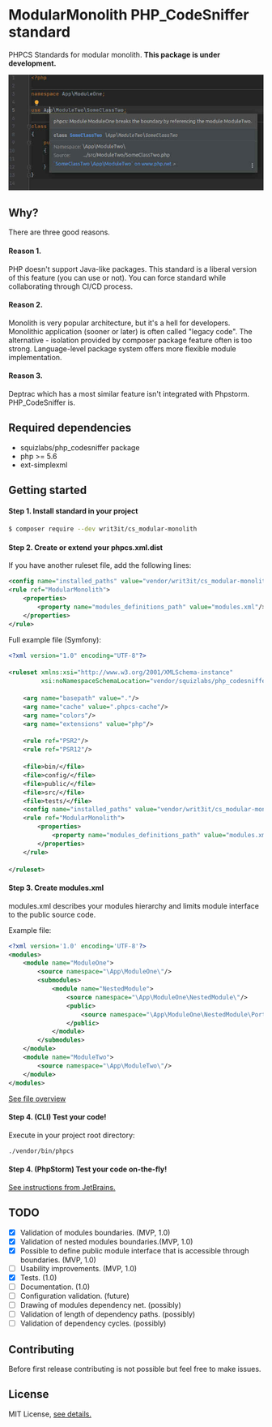 # ModularMonolith PHP_CodeSniffer standard
PHPCS Standards for modular monolith. **This package is under development.**

![](doc/sample.jpg)

## Why?

There are three good reasons.

#### Reason 1. 
PHP doesn't support Java-like packages.
This standard is a liberal version of this feature (you can use or not).
You can force standard while collaborating through CI/CD process.

#### Reason 2.
Monolith is very popular architecture, but it's a hell for developers.
Monolithic application (sooner or later) is often called "legacy code". 
The alternative - isolation provided by composer package feature often is too strong. 
Language-level package system offers more flexible module implementation.

#### Reason 3.
Deptrac which has a most similar feature isn't integrated with Phpstorm. PHP_CodeSniffer is.

## Required dependencies

- squizlabs/php_codesniffer package
- php >= 5.6
- ext-simplexml


## Getting started

#### Step 1. Install standard in your project

```bash
$ composer require --dev writ3it/cs_modular-monolith
```

#### Step 2. Create or extend your phpcs.xml.dist

If you have another ruleset file, add the following lines:
```xml
<config name="installed_paths" value="vendor/writ3it/cs_modular-monolith"/>
<rule ref="ModularMonolith">
    <properties>
        <property name="modules_definitions_path" value="modules.xml"/>
    </properties>
</rule>
```

Full example file (Symfony):
```xml
<?xml version="1.0" encoding="UTF-8"?>

<ruleset xmlns:xsi="http://www.w3.org/2001/XMLSchema-instance"
         xsi:noNamespaceSchemaLocation="vendor/squizlabs/php_codesniffer/phpcs.xsd">

    <arg name="basepath" value="."/>
    <arg name="cache" value=".phpcs-cache"/>
    <arg name="colors"/>
    <arg name="extensions" value="php"/>

    <rule ref="PSR2"/>
    <rule ref="PSR12"/>

    <file>bin/</file>
    <file>config/</file>
    <file>public/</file>
    <file>src/</file>
    <file>tests/</file>
    <config name="installed_paths" value="vendor/writ3it/cs_modular-monolith"/>
    <rule ref="ModularMonolith">
        <properties>
            <property name="modules_definitions_path" value="modules.xml"/>
        </properties>
    </rule>

</ruleset>
```

#### Step 3. Create modules.xml

modules.xml describes your modules hierarchy and limits module interface to the public source code.

Example file:
```xml
<?xml version='1.0' encoding='UTF-8'?>
<modules>
    <module name="ModuleOne">
        <source namespace="\App\ModuleOne\"/>
        <submodules>
            <module name="NestedModule">
                <source namespace="\App\ModuleOne\NestedModule\"/>
                <public>
                    <source namespace="\App\ModuleOne\NestedModule\Port\"/>
                </public>
            </module>
        </submodules>
    </module>
    <module name="ModuleTwo">
        <source namespace="\App\ModuleTwo\"/>
    </module>
</modules>
```

[See file overview](doc/modules_xml_overview.md)

#### Step 4. (CLI) Test your code!

Execute in your project root directory:
```bash
./vendor/bin/phpcs 
```

#### Step 4. (PhpStorm) Test your code **on-the-fly**!

[See instructions from JetBrains.](https://www.jetbrains.com/help/phpstorm/using-php-code-sniffer.html)


## TODO

- [x] Validation of modules boundaries. (MVP, 1.0) 
- [x] Validation of nested modules boundaries.(MVP, 1.0)
- [x] Possible to define public module interface that is accessible through boundaries. (MVP, 1.0)
- [ ] Usability improvements. (MVP, 1.0)
- [x] Tests. (1.0)
- [ ] Documentation. (1.0)
- [ ] Configuration validation. (future)
- [ ] Drawing of modules dependency net. (possibly)
- [ ] Validation of length of dependency paths. (possibly)
- [ ] Validation of dependency cycles. (possibly)

## Contributing

Before first release contributing is not possible but feel free to make issues.

## License

MIT License, [see details.](LICENSE)